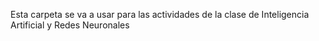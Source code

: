 Esta carpeta se va a usar para las actividades de la clase de Inteligencia Artificial y Redes Neuronales
